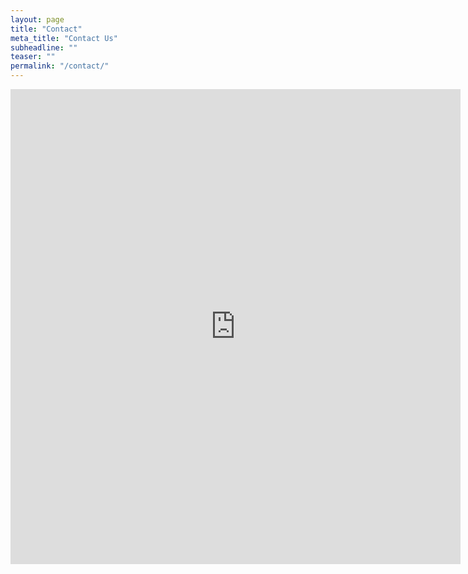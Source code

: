 ```yaml
---
layout: page
title: "Contact"
meta_title: "Contact Us"
subheadline: ""
teaser: ""
permalink: "/contact/"
---
```

<iframe src="https://docs.google.com/forms/d/13Ki4iESN0UiXdABeZyhEt4JG9D-UFy60AcueDH66xfE/viewform?embedded=true" width="720" height="760" frameborder="0" marginheight="0" marginwidth="0"></iframe>
